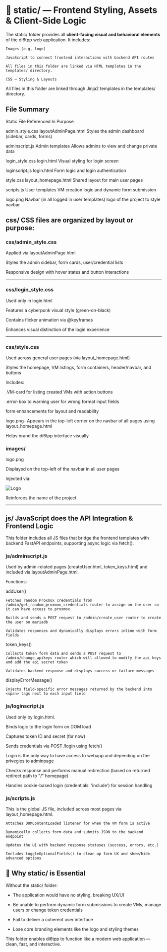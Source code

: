 # 📁 static/ — Frontend Styling, Assets & Client-Side Logic

The static/ folder provides all **client-facing visual and behavioral elements** of the di6tpp web application. 
It includes:

    Images (e.g, logo)

    JavaScript to connect frontend interactions with backend API routes

    All files in this folder are linked via HTML templates in the templates/ directory.

    CSS — Styling & Layouts

All files in this folder are linked through Jinja2 templates in the templates/ directory.

## File Summary

Static File  Referenced In   Purpose

admin_style.css     layoutAdminPage.html    Styles the admin dashboard (sidebar, cards, forms)

adminscript.js      Admin templates  Allows admins to view and change private data

login_style.css     login.html      Visual styling for login screen
                    
loginscript.js  login.html  Form logic and login authentication 

style.css   layout_homepage.html    Shared layout for main user pages
                    
scripts.js  User templates VM creation logic and dynamic form submission

logo.png  Navbar (in all logged in user templates) logo of the project to style navbar


## css/ CSS files are organized by layout or purpose:

### css/admin_style.css

Applied via layoutAdminPage.html

Styles the admin sidebar, form cards, user/credential lists

Responsive design with hover states and button interactions

---

### css/login_style.css

Used only in login.html

Features a cyberpunk visual style (green-on-black)

Contains flicker animation via @keyframes

Enhances visual distinction of the login experience

---

### css/style.css

Used across general user pages (via layout_homepage.html)

Styles the homepage, VM listings, form containers, header/navbar, and buttons

Includes:

.VM-card for listing created VMs with action buttons

.error-box to warning user for wrong format input fields 

form enhancements for layout and readability

logo.png- Appears in the top-left corner on the navbar of all pages using layout_homepage.html

Helps brand the di6tpp interface visually

### images/

logo.png

Displayed on the top-left of the navbar in all user pages

Injected via:

<img src="/static/images/logo.png" alt="Logo">

Reinforces the name of the project

---

## js/ JavaScript does the API Integration & Frontend Logic

This folder includes all JS files that bridge the frontend templates with backend FastAPI endpoints, supporting async logic via fetch().

### js/adminscript.js

Used by admin-related pages (createUser.html, token_keys.html) and included via layoutAdminPage.html.

Functions:

addUser()

    Fetches random Proxmox credentials from /admin/get_random_proxmox_credentials router to assign on the user so it can have access to proxmox

    Builds and sends a POST request to /admin/create_user router to create the user on mariadb

    Validates responses and dynamically displays errors inline with form fields

token_keys()

    Collects token form data and sends a POST request to /admin/change_apikeys router which will allowed to modify the api keys and add the api secret token

    Validates backend response and displays success or failure messages

displayErrorMessage()

    Injects field-specific error messages returned by the backend into <span> tags next to each input field

### js/loginscript.js

Used only by login.html.

Binds logic to the login form on DOM load

Captures token ID and secret (for now)

Sends credentials via POST /login using fetch() 

Login is the only way to have access to webapp and depending on the privegies to adminpage

Checks response and performs manual redirection (based on returned redirect path to "/" homepage)

Handles cookie-based login (credentials: 'include') for session handling

### js/scripts.js

This is the global JS file, included across most pages via layout_homepage.html.

    Attaches DOMContentLoaded listener for when the VM form is active

    Dynamically collects form data and submits JSON to the backend endpoint

    Updates the UI with backend response statuses (success, errors, etc.)

    Includes toggleOptionalFields() to clean up form UX and show/hide advanced options


## 🧠 Why static/ is Essential

Without the static/ folder:

 - The application would have no styling, breaking UX/UI

 - Be unable to perform dynamic form submissions to create VMs, manage users or change token credentials

 - Fail to deliver a coherent user interface

 - Lose core branding elements like the logo and styling themes

This folder enables di6tpp to function like a modern web application — clean, fast, and interactive.